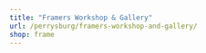 ```yaml
---
title: "Framers Workshop & Gallery"
url: /perrysburg/framers-workshop-and-gallery/
shop: frame
---
```

